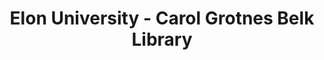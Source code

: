 ---
layout: repo
title: "Elon University - Carol Grotnes Belk Library"
id: 4841
permalink: repos/4841/
---